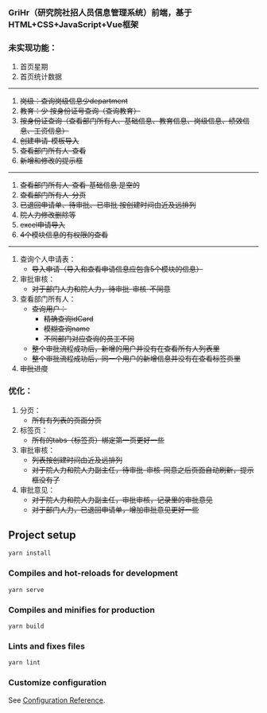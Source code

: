 ### GriHr（研究院社招人员信息管理系统）前端，基于HTML+CSS+JavaScript+Vue框架
### 未实现功能：
1. 首页星期
2. 首页统计数据
---
1. ~~岗级：查询岗级信息少department~~
2. ~~教育：少 按身份证号查询（查询教育）~~
3. ~~按身份证查询（查看部门所有人、基础信息、教育信息、岗级信息、绩效信息、工资信息）~~
4. ~~创建申请-模板导入~~
5. ~~查看部门所有人-查看~~
6. ~~新增和修改的提示框~~
---
1. ~~查看部门所有人-查看-基础信息 是空的~~
2. ~~查看部门所有人-分页~~
3. ~~已退回申请单、待审批、已审批 按创建时间由近及远排列~~
4. ~~院人力修改删除等~~
5. ~~excel申请导入~~
6. ~~4个模块信息的有权限的查看~~
---
1. 查询个人申请表：
   - ~~导入申请（导入和查看申请信息应包含5个模块的信息）~~
2. 审批审核：
   - ~~对于部门人力和院人力，待审批-审核-不同意~~
3. 查看部门所有人：
   - ~~查询用户：~~
     - ~~精确查询idCard~~
     - ~~模糊查询name~~
     - ~~不同部门对应查询的员工不同~~
   - ~~整个审批流程成功后，新增的用户并没有在查看所有人列表里~~
   - ~~整个审批流程成功后，同一个用户的新增信息并没有在查看标签页里~~
4. ~~审批进度~~
### 优化：
1. 分页：
   - ~~所有有列表的页面分页~~
2. 标签页：
   - ~~所有的tabs（标签页）绑定第一页更好一些~~
3. 审批审核：
   - ~~列表按创建时间由近及远排列~~
   - ~~对于院人力和院人力副主任，待审批-审核-同意之后页面自动刷新，提示框没有了~~
4. 审批意见：
   - ~~对于院人力和院人力副主任，审批审核，记录里的审批意见~~
   - ~~对于部门人力，已退回申请单，增加审批意见更好一些~~

## Project setup
```
yarn install
```

### Compiles and hot-reloads for development
```
yarn serve
```

### Compiles and minifies for production
```
yarn build
```

### Lints and fixes files
```
yarn lint
```

### Customize configuration
See [Configuration Reference](https://cli.vuejs.org/config/).